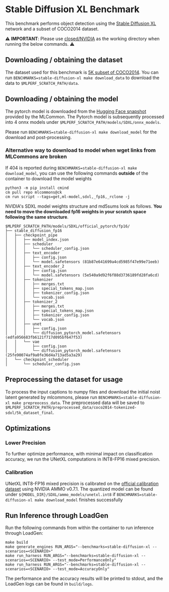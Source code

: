 # Stable Diffusion XL Benchmark

This benchmark performs object detection using the [Stable Diffusion XL](https://huggingface.co/docs/diffusers/using-diffusers/sdxl) network and a subset of COCO2014 dataset.

:warning: **IMPORTANT**: Please use [closed/NVIDIA](closed/NVIDIA) as the working directory when
running the below commands. :warning:

## Downloading / obtaining the dataset

The dataset used for this benchmark is [5K subset of COCO2014](https://github.com/mlcommons/inference/blob/master/text_to_image/coco2014/captions/captions_source.tsv). You can run `BENCHMARKS=stable-diffusion-xl make download_data` to download the data to `$MLPERF_SCRATCH_PATH/data`.

## Downloading / obtaining the model

The pytorch model is downloaded from the [Hugging Face snapshot](https://cloud.mlcommons.org/index.php/s/DjnCSGyNBkWA4Ro) provided by the MLCommon. The Pytorch model is subsequently processed into 4 onnx models under `$MLPERF_SCRATCH_PATH/models/SDXL/onnx_models`.

Please run `BENCHMARKS=stable-diffusion-xl make download_model` for the download and post-processing.

### Alternative way to download to model when wget links from MLCommons are broken

If 404 is reported during `BENCHMARKS=stable-diffusion-xl make download_model`, you can use the following commands **outside** of the container to download the model weights

```
python3 -m pip install cmind
cm pull repo mlcommons@ck
cm run script --tags=get,ml-model,sdxl,_fp16,_rclone -j
```

NVIDIA's SDXL model weights structure and md5sums look as follows. **You need to move the downloaded fp16 weights in your scratch space following the same structure**.

```
$MLPERF_SCRATCH_PATH/models/SDXL/official_pytorch/fp16/
├── stable_diffusion_fp16
│   ├── checkpoint_pipe
│   │   ├── model_index.json
│   │   ├── scheduler
│   │   │   └── scheduler_config.json
│   │   ├── text_encoder
│   │   │   ├── config.json
│   │   │   └── model.safetensors (81b87e641699a4cd5985f47e99e71eeb)
│   │   ├── text_encoder_2
│   │   │   ├── config.json
│   │   │   └── model.safetensors (5e540a9d92f6f88d3736189fd28fa6cd)
│   │   ├── tokenizer
│   │   │   ├── merges.txt
│   │   │   ├── special_tokens_map.json
│   │   │   ├── tokenizer_config.json
│   │   │   └── vocab.json
│   │   ├── tokenizer_2
│   │   │   ├── merges.txt
│   │   │   ├── special_tokens_map.json
│   │   │   ├── tokenizer_config.json
│   │   │   └── vocab.json
│   │   ├── unet
│   │   │   ├── config.json
│   │   │   └── diffusion_pytorch_model.safetensors (edfa956683fb6121f717d095bf647f53)
│   │   └── vae
│   │       ├── config.json
│   │       └── diffusion_pytorch_model.safetensors (25fe90074af9a0fe36d4a713ad5a3a29)
│   └── checkpoint_scheduler
│       └── scheduler_config.json
```

## Preprocessing the dataset for usage

To process the input captions to numpy files and download the initial noist latent generated by mlcommons, please run `BENCHMARKS=stable-diffusion-xl make prepreocess_data`. The preprocessed data will be saved to `$MLPERF_SCRATCH_PATH/preprocessed_data/coco2014-tokenized-sdxl/5k_dataset_final`.

## Optimizations

### Lower Precision

To further optimize performance, with minimal impact on classification accuracy, we run the UNetXL computations in INT8-FP16 mixed precision.

### Calibration

UNetXL INT8-FP16 mixed precision is calibrated on the [official calibration dataset](https://github.com/mlcommons/inference/blob/master/calibration/COCO-2014/coco_cal_captions_list.txt) using NVIDIA AMMO v0.7.1. The quantized model can be found under `${MODEL_DIR}/SDXL/ammo_models/unetxl.int8` if `BENCHMARKS=stable-diffusion-xl make download_model` finishes successfully

## Run Inference through LoadGen

Run the following commands from within the container to run inference through LoadGen:

```
make build
make generate_engines RUN_ARGS="--benchmarks=stable-diffusion-xl --scenarios=<SCENARIO>"
make run_harness RUN_ARGS="--benchmarks=stable-diffusion-xl --scenarios=<SCENARIO> --test_mode=PerformanceOnly"
make run_harness RUN_ARGS="--benchmarks=stable-diffusion-xl --scenarios=<SCENARIO> --test_mode=AccuracyOnly"
```

The performance and the accuracy results will be printed to stdout, and the LoadGen logs can be found in `build/logs`.
